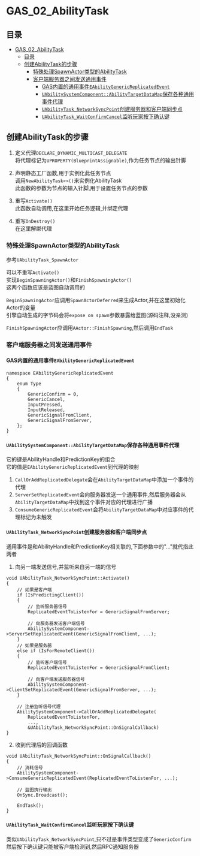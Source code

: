 # GAS_02_AbilityTask
## 目录
- [GAS_02_AbilityTask](#gas_02_abilitytask)
    - [目录](#目录)
    - [创建AbilityTask的步骤](#创建abilitytask的步骤)
        - [特殊处理SpawnActor类型的AbilityTask](#特殊处理spawnactor类型的abilitytask)
        - [客户端服务器之间发送通用事件](#客户端服务器之间发送通用事件)
            - [GAS内置的通用事件`EAbilityGenericReplicatedEvent`](#gas内置的通用事件eabilitygenericreplicatedevent)
            - [`UAbilitySystemComponent::AbilityTargetDataMap`保存各种通用事件代理](#uabilitysystemcomponentabilitytargetdatamap保存各种通用事件代理)
            - [`UAbilityTask_NetworkSyncPoint`创建服务器和客户端同步点](#uabilitytask_networksyncpoint创建服务器和客户端同步点)
            - [`UAbilityTask_WaitConfirmCancel`监听玩家按下确认键](#uabilitytask_waitconfirmcancel监听玩家按下确认键)

## 创建AbilityTask的步骤
1. 定义代理`DECLARE_DYNAMIC_MULTICAST_DELEGATE`  
将代理标记为`UPROPERTY(BlueprintAssignable)`,作为任务节点的输出针脚  

2. 声明静态工厂函数,用于实例化此任务节点  
调用`NewAbilityTask<>()`来实例化AbilityTask  
此函数的参数为节点的输入针脚,用于设置任务节点的参数  

3. 重写`Activate()`  
此函数自动调用,在这里开始任务逻辑,并绑定代理  

4. 重写`OnDestroy()`  
在这里解绑代理  

### 特殊处理SpawnActor类型的AbilityTask
参考`UAbilityTask_SpawnActor`

可以不重写`Activate()`  
实现`BeginSpawningActor()`和`FinishSpawningActor()`  
这两个函数应该是蓝图自动调用的  

`BeginSpawningActor`应调用`SpawnActorDeferred`来生成Actor,并在这里初始化Actor的变量  
引擎自动生成的字节码会将`expose on spawn`参数暴露给蓝图(源码注释,没亲测)  

`FinishSpawningActor`应调用`AActor::FinishSpawning`,然后调用`EndTask`  

### 客户端服务器之间发送通用事件
#### GAS内置的通用事件`EAbilityGenericReplicatedEvent`
```
namespace EAbilityGenericReplicatedEvent
{
	enum Type
	{	
		GenericConfirm = 0,
		GenericCancel,
		InputPressed,	
		InputReleased,
		GenericSignalFromClient,
		GenericSignalFromServer,
	};
}
```

#### `UAbilitySystemComponent::AbilityTargetDataMap`保存各种通用事件代理
它的键是AbilityHandle和PredictionKey的组合  
它的值是`EAbilityGenericReplicatedEvent`到代理的映射  

1. `CallOrAddReplicatedDelegate`会在`AbilityTargetDataMap`中添加一个事件的代理  
2. `ServerSetReplicatedEvent`会向服务器发送一个通用事件,然后服务器会从`AbilityTargetDataMap`中找到这个事件对应的代理进行广播  
3. `ConsumeGenericReplicatedEvent`会将`AbilityTargetDataMap`中对应事件的代理标记为未触发  

#### `UAbilityTask_NetworkSyncPoint`创建服务器和客户端同步点

通用事件是和AbilityHandle和PredictionKey相关联的,下面参数中的"..."就代指此两者  

1. 向另一端发送信号,并监听来自另一端的信号  
```
void UAbilityTask_NetworkSyncPoint::Activate()
{
    // 如果是客户端
    if (IsPredictingClient())
    {
        // 监听服务器信号
        ReplicatedEventToListenFor = GenericSignalFromServer;

        // 向服务器发送客户端信号
        AbilitySystemComponent->ServerSetReplicatedEvent(GenericSignalFromClient, ...);
    }
    // 如果是服务器
    else if (IsForRemoteClient())
    {
        // 监听客户端信号
        ReplicatedEventToListenFor = GenericSignalFromClient;

        // 向客户端发送服务器信号
        AbilitySystemComponent->ClientSetReplicatedEvent(GenericSignalFromServer, ...);
    }

    // 注册监听信号代理
    AbilitySystemComponent->CallOrAddReplicatedDelegate(
        ReplicatedEventToListenFor, 
        ..., 
        &UAbilityTask_NetworkSyncPoint::OnSignalCallback)
}
```

2. 收到代理后的回调函数  
```
void UAbilityTask_NetworkSyncPoint::OnSignalCallback()
{
    // 消耗信号
    AbilitySystemComponent->ConsumeGenericReplicatedEvent(ReplicatedEventToListenFor, ...);

    // 蓝图执行输出
    OnSync.Broadcast();

    EndTask();
}
```

#### `UAbilityTask_WaitConfirmCancel`监听玩家按下确认键
类似`UAbilityTask_NetworkSyncPoint`,只不过是事件类型变成了`GenericConfirm`  
然后按下确认键只能被客户端检测到,然后RPC通知服务器  
